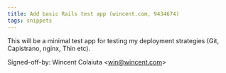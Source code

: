 ```yaml
---
title: Add basic Rails test app (wincent.com, 9434674)
tags: snippets
---
```


This will be a minimal test app for testing my deployment strategies (Git, Capistrano, nginx, Thin etc).

Signed-off-by: Wincent Colaiuta &lt;win@wincent.com&gt;
